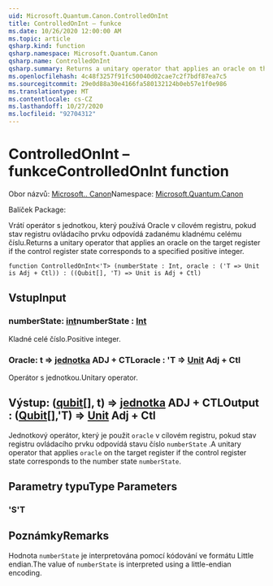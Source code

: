```yaml
---
uid: Microsoft.Quantum.Canon.ControlledOnInt
title: ControlledOnInt – funkce
ms.date: 10/26/2020 12:00:00 AM
ms.topic: article
qsharp.kind: function
qsharp.namespace: Microsoft.Quantum.Canon
qsharp.name: ControlledOnInt
qsharp.summary: Returns a unitary operator that applies an oracle on the target register if the control register state corresponds to a specified positive integer.
ms.openlocfilehash: 4c48f3257f91fc50040d02cae7c2f7bdf87ea7c5
ms.sourcegitcommit: 29e0d88a30e4166fa580132124b0eb57e1f0e986
ms.translationtype: MT
ms.contentlocale: cs-CZ
ms.lasthandoff: 10/27/2020
ms.locfileid: "92704312"
---
```

# <a name="controlledonint-function"></a><span data-ttu-id="28b6a-102">ControlledOnInt – funkce</span><span class="sxs-lookup"><span data-stu-id="28b6a-102">ControlledOnInt function</span></span>

<span data-ttu-id="28b6a-103">Obor názvů: [Microsoft.. Canon](xref:Microsoft.Quantum.Canon)</span><span class="sxs-lookup"><span data-stu-id="28b6a-103">Namespace: [Microsoft.Quantum.Canon](xref:Microsoft.Quantum.Canon)</span></span>

<span data-ttu-id="28b6a-104">Balíček [](https://nuget.org/packages/)</span><span class="sxs-lookup"><span data-stu-id="28b6a-104">Package: [](https://nuget.org/packages/)</span></span>


<span data-ttu-id="28b6a-105">Vrátí operátor s jednotkou, který používá Oracle v cílovém registru, pokud stav registru ovládacího prvku odpovídá zadanému kladnému celému číslu.</span><span class="sxs-lookup"><span data-stu-id="28b6a-105">Returns a unitary operator that applies an oracle on the target register if the control register state corresponds to a specified positive integer.</span></span>

```qsharp
function ControlledOnInt<'T> (numberState : Int, oracle : ('T => Unit is Adj + Ctl)) : ((Qubit[], 'T) => Unit is Adj + Ctl)
```


## <a name="input"></a><span data-ttu-id="28b6a-106">Vstup</span><span class="sxs-lookup"><span data-stu-id="28b6a-106">Input</span></span>

### <a name="numberstate--int"></a><span data-ttu-id="28b6a-107">numberState: [int](xref:microsoft.quantum.lang-ref.int)</span><span class="sxs-lookup"><span data-stu-id="28b6a-107">numberState : [Int](xref:microsoft.quantum.lang-ref.int)</span></span>

<span data-ttu-id="28b6a-108">Kladné celé číslo.</span><span class="sxs-lookup"><span data-stu-id="28b6a-108">Positive integer.</span></span>


### <a name="oracle--t--unit-adj--ctl"></a><span data-ttu-id="28b6a-109">Oracle: t => [jednotka](xref:microsoft.quantum.lang-ref.unit) ADJ + CTL</span><span class="sxs-lookup"><span data-stu-id="28b6a-109">oracle : 'T => [Unit](xref:microsoft.quantum.lang-ref.unit) Adj + Ctl</span></span>

<span data-ttu-id="28b6a-110">Operátor s jednotkou.</span><span class="sxs-lookup"><span data-stu-id="28b6a-110">Unitary operator.</span></span>



## <a name="output--qubitt--unit-adj--ctl"></a><span data-ttu-id="28b6a-111">Výstup: ([qubit](xref:microsoft.quantum.lang-ref.qubit)[], t) => [jednotka](xref:microsoft.quantum.lang-ref.unit) ADJ + CTL</span><span class="sxs-lookup"><span data-stu-id="28b6a-111">Output : ([Qubit](xref:microsoft.quantum.lang-ref.qubit)[],'T) => [Unit](xref:microsoft.quantum.lang-ref.unit) Adj + Ctl</span></span>

<span data-ttu-id="28b6a-112">Jednotkový operátor, který je použit `oracle` v cílovém registru, pokud stav registru ovládacího prvku odpovídá stavu číslo `numberState` .</span><span class="sxs-lookup"><span data-stu-id="28b6a-112">A unitary operator that applies `oracle` on the target register if the control register state corresponds to the number state `numberState`.</span></span>

## <a name="type-parameters"></a><span data-ttu-id="28b6a-113">Parametry typu</span><span class="sxs-lookup"><span data-stu-id="28b6a-113">Type Parameters</span></span>

### <a name="t"></a><span data-ttu-id="28b6a-114">'S</span><span class="sxs-lookup"><span data-stu-id="28b6a-114">'T</span></span>



## <a name="remarks"></a><span data-ttu-id="28b6a-115">Poznámky</span><span class="sxs-lookup"><span data-stu-id="28b6a-115">Remarks</span></span>

<span data-ttu-id="28b6a-116">Hodnota `numberState` je interpretována pomocí kódování ve formátu Little endian.</span><span class="sxs-lookup"><span data-stu-id="28b6a-116">The value of `numberState` is interpreted using a little-endian encoding.</span></span>